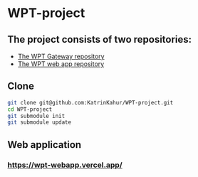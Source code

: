# WPT-project
## The project consists of two repositories: 

+ [The WPT Gateway repository](https://github.com/jakobgotberg/WPT-Gateway)
+ [The WPT web app repository](https://github.com/KatrinKahur/WPT-webapp)

## Clone
```bash
git clone git@github.com:KatrinKahur/WPT-project.git
cd WPT-project
git submodule init
git submodule update
```
## Web application
### https://wpt-webapp.vercel.app/
